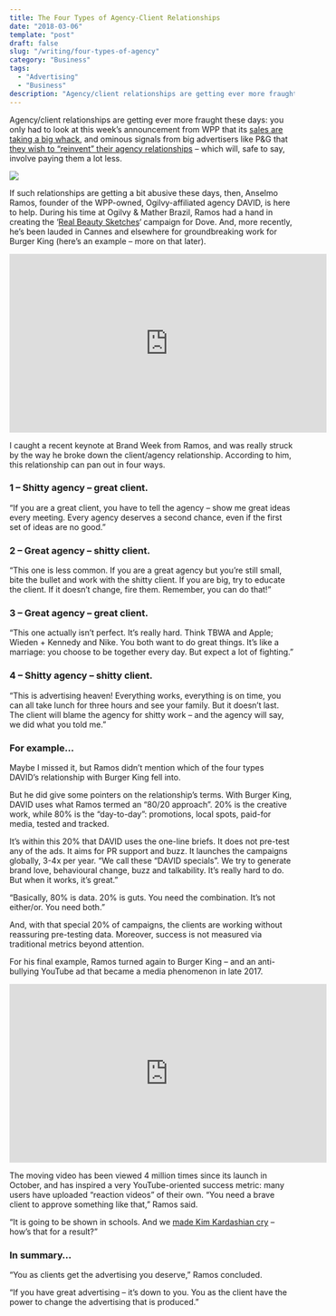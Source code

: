 ```yaml
---
title: The Four Types of Agency-Client Relationships
date: "2018-03-06"
template: "post"
draft: false
slug: "/writing/four-types-of-agency"
category: "Business"
tags:
  - "Advertising"
  - "Business"
description: "Agency/client relationships are getting ever more fraught these days. Anselmo Ramos is here to help."
---
```


Agency/client relationships are getting ever more fraught these days: you only had to look at this week’s announcement from WPP that its [sales are taking a big whack](https://www.reuters.com/article/us-wpp-results/wpp-punished-for-slow-response-to-advertising-upheaval-idUSKCN1GD416), and ominous signals from big advertisers like P&G that [they wish to “reinvent” their agency relationships](https://www.warc.com/newsandopinion/news/pg_transforms_agency_relationships/40124) – which will, safe to say, involve paying them a lot less.

![](/media/four-types-of-agency-1.jpg)

If such relationships are getting a bit abusive these days, then, Anselmo Ramos, founder of the WPP-owned, Ogilvy-affiliated agency DAVID, is here to help. During his time at Ogilvy & Mather Brazil, Ramos had a hand in creating the ‘[Real Beauty Sketches](https://www.warc.com/content/article/cannes/dove_real_beauty_sketches/101973)‘ campaign for Dove. And, more recently, he’s been lauded in Cannes and elsewhere for groundbreaking work for Burger King (here’s an example – more on that later).

<iframe width="560" height="315" src="https://www.youtube.com/embed/Dz5nws9DS_k" frameborder="0" allow="accelerometer; autoplay; encrypted-media; gyroscope; picture-in-picture" allowfullscreen></iframe>

I caught a recent keynote at Brand Week from Ramos, and was really struck by the way he broke down the client/agency relationship. According to him, this relationship can pan out in four ways.

### 1 – Shitty agency – great client.
“If you are a great client, you have to tell the agency – show me great ideas every meeting. Every agency deserves a second chance, even if the first set of ideas are no good.”

### 2 – Great agency – shitty client.
“This one is less common. If you are a great agency but you’re still small, bite the bullet and work with the shitty client. If you are big, try to educate the client. If it doesn’t change, fire them. Remember, you can do that!”

### 3 – Great agency – great client.
“This one actually isn’t perfect. It’s really hard. Think TBWA and Apple; Wieden + Kennedy and Nike. You both want to do great things. It’s like a marriage: you choose to be together every day. But expect a lot of fighting.”

### 4 – Shitty agency – shitty client.
“This is advertising heaven! Everything works, everything is on time, you can all take lunch for three hours and see your family. But it doesn’t last. The client will blame the agency for shitty work – and the agency will say, we did what you told me.”

### For example…
Maybe I missed it, but Ramos didn’t mention which of the four types DAVID’s relationship with Burger King fell into.

But he did give some pointers on the relationship’s terms. With Burger King, DAVID uses what Ramos termed an “80/20 approach”. 20% is the creative work, while 80% is the “day-to-day”: promotions, local spots, paid-for media, tested and tracked.

It’s within this 20% that DAVID uses the one-line briefs. It does not pre-test any of the ads. It aims for PR support and buzz. It launches the campaigns globally, 3-4x per year. “We call these “DAVID specials”. We try to generate brand love, behavioural change, buzz and talkability. It’s really hard to do. But when it works, it’s great.”

“Basically, 80% is data. 20% is guts. You need the combination. It’s not either/or. You need both.”

And, with that special 20% of campaigns, the clients are working without reassuring pre-testing data. Moreover, success is not measured via traditional metrics beyond attention.

For his final example, Ramos turned again to Burger King – and an anti-bullying YouTube ad that became a media phenomenon in late 2017.

<iframe width="560" height="315" src="https://www.youtube.com/embed/mnKPEsbTo9s" frameborder="0" allow="accelerometer; autoplay; encrypted-media; gyroscope; picture-in-picture" allowfullscreen></iframe>

The moving video has been viewed 4 million times since its launch in October, and has inspired a very YouTube-oriented success metric: many users have uploaded “reaction videos” of their own. “You need a brave client to approve something like that,” Ramos said.

“It is going to be shown in schools. And we [made Kim Kardashian cry](https://twitter.com/KimKardashian/status/921830206385426432) – how’s that for a result?”

### In summary…
“You as clients get the advertising you deserve,” Ramos concluded.

“If you have great advertising – it’s down to you. You as the client have the power to change the advertising that is produced.”
